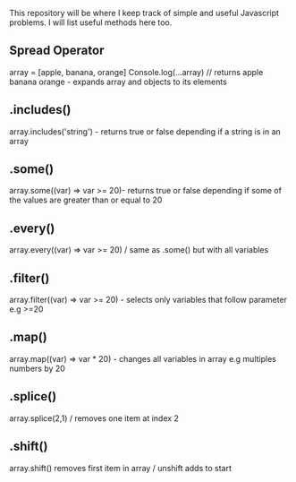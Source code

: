 This repository will be where I keep track of simple and useful Javascript problems. I will list useful methods here too.

## Spread Operator
array = [apple, banana, orange]
Console.log(...array) // returns apple banana orange - expands array and objects to its elements

## .includes()
array.includes('string') - returns true or false depending if a string is in an array

## .some()
array.some((var) => var >= 20)- returns true or false depending if some of the values are greater than or equal to 20

## .every()
array.every((var) => var >= 20) / same as .some() but with all variables

## .filter()
array.filter((var) => var >= 20) - selects only variables that follow parameter e.g >=20

## .map()
array.map((var) => var * 20) - changes all variables in array e.g multiples numbers by 20

## .splice()
array.splice(2,1) / removes one item at index 2

## .shift()
array.shift() removes first item in array / unshift adds to start